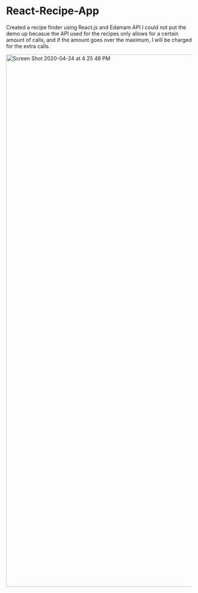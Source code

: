 # React-Recipe-App
Created a recipe finder using React.js and Edamam API
I could not put the demo up becasue the API used for the recipes only allows for a certain amount of calls,
and if the amount goes over the maximum, I will be charged for the extra calls.


<img width="1439" alt="Screen Shot 2020-04-24 at 4 25 48 PM" src="https://user-images.githubusercontent.com/39747003/80254702-a52ac680-8649-11ea-9928-493a68ade345.png">

